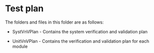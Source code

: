 # Test plan

The folders and files in this folder are as follows:

- SystVnVPlan - Contains the system verification and validation plan

- UnitVnVPlan - Contains the verification and validation plan for each module
